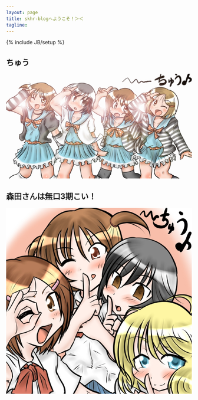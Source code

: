```yaml
---
layout: page
title: skhr-blogへようこそ！＞＜
tagline: 
---
```

{% include JB/setup %}

## ちゅう

![森田さんは無口](./images/morita_024.4.jpg)

## 森田さんは無口3期こい！

![森田さんは無口まるさんじょう](./images/morita_028.jpg)

